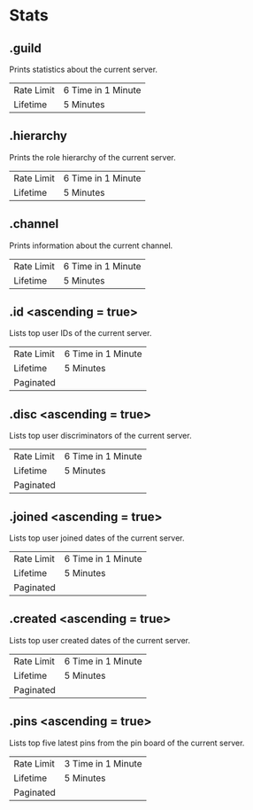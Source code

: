 # Stats

## .guild

Prints statistics about the current server.

|||
|---|---|
|Rate Limit|6 Time in 1 Minute|
|Lifetime|5 Minutes|

## .hierarchy

Prints the role hierarchy of the current server.

|||
|---|---|
|Rate Limit|6 Time in 1 Minute|
|Lifetime|5 Minutes|

## .channel

Prints information about the current channel.

|||
|---|---|
|Rate Limit|6 Time in 1 Minute|
|Lifetime|5 Minutes|

## .id <ascending = true>

Lists top user IDs of the current server.

|||
|---|---|
|Rate Limit|6 Time in 1 Minute|
|Lifetime|5 Minutes|
|Paginated||

## .disc <ascending = true>

Lists top user discriminators of the current server.

|||
|---|---|
|Rate Limit|6 Time in 1 Minute|
|Lifetime|5 Minutes|
|Paginated||

## .joined <ascending = true>

Lists top user joined dates of the current server.

|||
|---|---|
|Rate Limit|6 Time in 1 Minute|
|Lifetime|5 Minutes|
|Paginated||

## .created <ascending = true>

Lists top user created dates of the current server.

|||
|---|---|
|Rate Limit|6 Time in 1 Minute|
|Lifetime|5 Minutes|
|Paginated||

## .pins <ascending = true>

Lists top five latest pins from the pin board of the current server.

|||
|---|---|
|Rate Limit|3 Time in 1 Minute|
|Lifetime|5 Minutes|
|Paginated||
